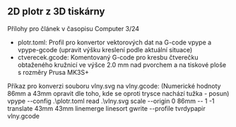 ## 2D plotr z 3D tiskárny

Přílohy pro článek v časopisu Computer 3/24
 -  plotr.toml: Profil pro konvertor vektorových dat na G-code vpype a vpype-gcode (upravit výšku kreslení podle aktuální situace)
 -  ctverecek.gcode: Komentovaný G-code pro kresbu čtverečku obtaženého kružnicí ve výšce 2.0 mm nad pvorchem a na tiskové ploše s rozměry Prusa MK3S+

Příkaz pro konverzi souboru vlny.svg na vlny.gcode:
(Numerické hodnoty 86mm a 43mm opravit dle toho, kde se oproti trysce nachází tužka - posun)
vpype --config .\plotr.toml read .\vlny.svg scale --origin 0 86mm -- 1 -1 translate 43mm 43mm linemerge linesort gwrite --profile tvrdypapir vlny.gcode
